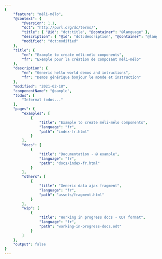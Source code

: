 ```yaml
---
{
	"feature": "méli-mélo",
	"@context": {
		"@version": 1.1,
		"dct": "http://purl.org/dc/terms/",
		"title": { "@id": "dct:title", "@container": "@language" },
		"description": { "@id": "dct:description", "@container": "@language" },
		"modified": "dct:modified"
	},
	"title": {
		"en": "Example to create méli-mélo components",
		"fr": "Exemple pour la création de composant méli-mélo"
	},
	"description": {
		"en": "Generic hello world demos and intructions",
		"fr": "Demos générique bonjour le monde et instruction"
	},
	"modified": "2021-02-18",
	"componentName": "@sample",
	"todos": [
		"Informal todos..."
	],
	"pages": {
		"examples": [
			{
				"title": "Example to create méli-mélo components",
				"language": "fr",
				"path": "index-fr.html"
			}
		],
		"docs": [
			{
				"title": "Documentation - @ example",
				"language": "fr",
				"path": "docs/index-fr.html"
			}
		],
		"others": [
			{
				"title": "Generic data ajax fragment",
				"language": "fr",
				"path": "assets/fragment.html"
			}
		],
		"wip": [
			{
				"title": "Working in progress docs - ODT format",
				"language": "fr",
				"path": "working-in-progress-docs.odt"
			}
		]
	},
	"output": false
}
---
```

